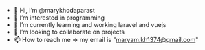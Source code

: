 - 👋 Hi, I’m @marykhodaparast
- 👀 I’m interested in programming
- 🌱 I’m currently learning and working laravel and vuejs
- 💞️ I’m looking to collaborate on projects
- 📫 How to reach me => my email is "maryam.kh1374@gmail.com"

<!---
marykhodaparast/marykhodaparast is a ✨ special ✨ repository because its `README.md` (this file) appears on your GitHub profile.
You can click the Preview link to take a look at your changes.
--->
